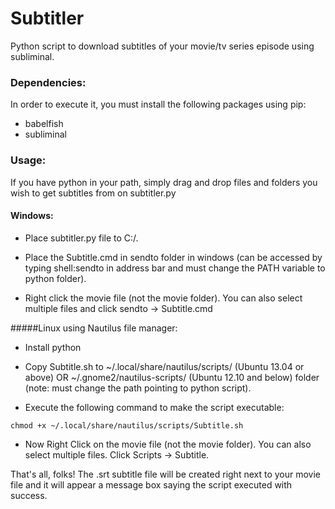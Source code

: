 Subtitler
=========

Python script to download subtitles of your movie/tv series episode using subliminal.

### Dependencies:
In order to execute it, you must install the following packages using pip:
* babelfish
* subliminal

### Usage:
If you have python in your path, simply drag and drop files and folders you wish to get subtitles from on subtitler.py

#### Windows:
* Place subtitler.py file to C:/.

* Place the Subtitle.cmd in sendto folder in windows (can be accessed by typing shell:sendto in address bar and must change the PATH variable to python folder).

* Right click the movie file (not the movie folder). You can also select multiple files and click sendto -> Subtitle.cmd

#####Linux using Nautilus file manager:
* Install python

* Copy Subtitle.sh to ~/.local/share/nautilus/scripts/ (Ubuntu 13.04 or above) OR ~/.gnome2/nautilus-scripts/ (Ubuntu 12.10 and below) folder (note: must change the path pointing to python script).

* Execute the following command to make the script executable:
```
chmod +x ~/.local/share/nautilus/scripts/Subtitle.sh
```

* Now Right Click on the movie file (not the movie folder). You can also select multiple files. Click Scripts -> Subtitle.

That's all, folks! The .srt subtitle file will be created right next to your movie file and it will appear a message box saying the script executed with success.
